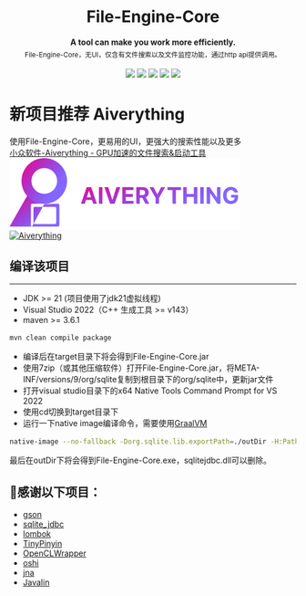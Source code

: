 <h1 align="center">File-Engine-Core</h1>

<div align="center">
  <strong>A tool can make you work more efficiently.</strong><br>
  <sub>File-Engine-Core，无UI，仅含有文件搜索以及文件监控功能，通过http api提供调用。</sub>
</div>
<br>
<div align="center">
  <img src="https://img.shields.io/badge/license-MIT-yellow"/>
  <img src="https://img.shields.io/badge/language-c++-brightgreen"/>
  <img src="https://img.shields.io/badge/language-java-brightgreen" />
  <img src="https://img.shields.io/badge/language-cuda-brightgreen"/>
  <img src="https://img.shields.io/badge/documentation-yes-brightgreen"/>
</div>

# 新项目推荐 Aiverything
使用File-Engine-Core，更易用的UI，更强大的搜索性能以及更多   
[小众软件-Aiverything - GPU加速的文件搜索&启动工具](https://meta.appinn.net/t/topic/66229)   
![Aiverything-LOGO](https://raw.githubusercontent.com/panwangwin/aiverything-official-forum/refs/heads/main/logo-2.png)    
[![Aiverything](https://img.shields.io/badge/Try-Aiverything-blue?style=for-the-badge)](https://github.com/panwangwin/aiverything-official-forum)


## 编译该项目

---

- JDK >= 21  (项目使用了jdk21虚拟线程)
- Visual Studio 2022（C++ 生成工具 >= v143）
- maven >= 3.6.1
```bash
mvn clean compile package
```
- 编译后在target目录下将会得到File-Engine-Core.jar   
- 使用7zip（或其他压缩软件）打开File-Engine-Core.jar，将META-INF/versions/9/org/sqlite复制到根目录下的org/sqlite中，更新jar文件   
- 打开visual studio目录下的x64 Native Tools Command Prompt for VS 2022   
- 使用cd切换到target目录下
- 运行一下native image编译命令，需要使用[GraalVM](https://www.graalvm.org/downloads/)
```bash
native-image --no-fallback -Dorg.sqlite.lib.exportPath=./outDir -H:Path=./outDir -jar File-Engine-Core.jar -H:+JNI -R:MaxHeapSize=512M -R:MinHeapSize=32M -H:+UseCompressedReferences -R:MaxHeapFree=16777216
```
最后在outDir下将会得到File-Engine-Core.exe，sqlitejdbc.dll可以删除。

## 💖感谢以下项目：

- [gson](https://github.com/google/gson)
- [sqlite_jdbc](https://github.com/xerial/sqlite-jdbc)   
- [lombok](https://projectlombok.org/)   
- [TinyPinyin](https://github.com/promeG/TinyPinyin)
- [OpenCLWrapper](https://github.com/ProjectPhysX/OpenCL-Wrapper)
- [oshi](https://github.com/oshi/oshi)
- [jna](https://github.com/java-native-access/jna)
- [Javalin](https://javalin.io/)

